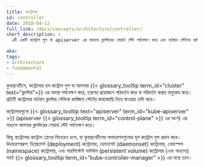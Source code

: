 ```yaml
---
title: কন্ট্রোলার
id: controller
date: 2018-04-12
full_link: /docs/concepts/architecture/controller/
short_description: >
  এটি একটি কন্ট্রোল লুপ যা apiserver এর মাধ্যমে ক্লাস্টারের শেয়ার্ড স্টেট পর্যবেক্ষণ করে এবং বর্তমান স্টেটকে কাঙ্ক্ষিত স্টেটের দিকে নিয়ে যাওয়ার জন্য পরিবর্তন করে।

aka: 
tags:
- architecture
- fundamental
---
```

কুবারনেটিসে, কন্ট্রোলার হল কন্ট্রোল লুপ যা আপনার 
{{< glossary_tooltip term_id="cluster" text="ক্লাস্টার">}} এর অবস্থা পর্যবেক্ষণ করে, 
তারপর প্রয়োজনে পরিবর্তন করে বা পরিবর্তন করার অনুরোধ করে।
প্রতিটি কন্ট্রোলার বর্তমান ক্লাস্টার স্টেটকে কাঙ্ক্ষিত স্টেটের কাছাকাছি নিয়ে 
যাওয়ার চেষ্টা করে।

<!--more-->

কন্ট্রোলারগুলো {{< glossary_tooltip text="apiserver" term_id="kube-apiserver" >}} 
(apiserver {{< glossary_tooltip term_id="control-plane" >}} এর অংশ) 
এর মাধ্যমে আপনার ক্লাস্টারের শেয়ার্ড স্টেট পর্যবেক্ষণ করে।

কিছু কন্ট্রোলার কন্ট্রোল প্লেনের ভিতরেও চলে, 
যা কুবারনেটিসের অপারেশনগুলোর মূল কন্ট্রোল লুপ প্রদান করে। 
উদাহরণস্বরূপ: ডিপ্লয়মেন্ট (deployment) কন্ট্রোলার, ডেমনসেট (daemonset) কন্ট্রোলার, 
নেমস্পেস (namespace) কন্ট্রোলার, এবং পারসিস্টেন্ট ভলিউম (persistent volume) কন্ট্রোলার (এবং অন্যান্য) সবই 
{{< glossary_tooltip term_id="kube-controller-manager" >}} এর মধ্যে চলে।

